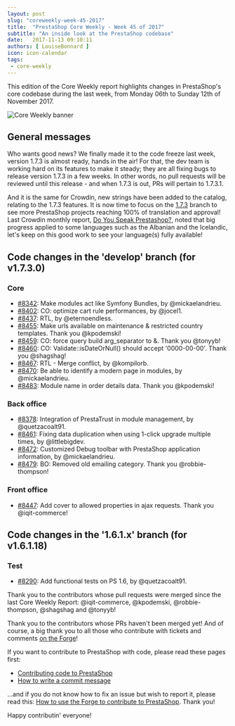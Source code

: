```yaml
---
layout: post
slug: "coreweekly-week-45-2017"
title:  "PrestaShop Core Weekly - Week 45 of 2017"
subtitle: "An inside look at the PrestaShop codebase"
date:   2017-11-13 09:10:11
authors: [ LouiseBonnard ]
icon: icon-calendar
tags:
 - core-weekly
---
```


This edition of the Core Weekly report highlights changes in PrestaShop's core codebase during the last week, from Monday 06th to Sunday 12th of November 2017.

![Core Weekly banner](/assets/images/2017/04/core_weekly_banner.jpg)


## General messages

Who wants good news? We finally made it to the code freeze last week, version 1.7.3 is almost ready, hands in the air! For that, the dev team is working hard on its features to make it steady; they are all fixing bugs to release version 1.7.3 in a few weeks. In other words, no pull requests will be reviewed until this release - and when 1.7.3 is out, PRs will pertain to 1.7.3.1.

And it is the same for Crowdin, new strings have been added to the catalog, relating to the 1.7.3 features. It is now time to focus on the [1.7.3](https://crowdin.com/project/prestashop-official) branch to see more PrestaShop projects reaching 100% of translation and approval! Last Crowdin monthly report, [Do You Speak Prestashop?](http://build.prestashop.com/news/do-you-speak-prestashop-october-2017), noted that big progress applied to some languages such as the Albanian and the Icelandic, let's keep on this good work to see your language(s) fully available!


## Code changes in the 'develop' branch (for v1.7.3.0)

### Core

* [#8342](https://github.com/PrestaShop/PrestaShop/pull/8342): Make modules act like Symfony Bundles, by @mickaelandrieu.
* [#8402](https://github.com/PrestaShop/PrestaShop/pull/8402): CO: optimize cart rule performances, by @jocel1.
* [#8437](https://github.com/PrestaShop/PrestaShop/pull/8437): RTL, by @eternoendless.
* [#8455](https://github.com/PrestaShop/PrestaShop/pull/8455): Make urls available on maintenance & restricted country templates. Thank you @kpodemski!
* [#8459](https://github.com/PrestaShop/PrestaShop/pull/8459): CO: force query build arg_separator to &. Thank you @tonyyb!
* [#8460](https://github.com/PrestaShop/PrestaShop/pull/8460): CO: Validate::isDateOrNull() should accept '0000-00-00'. Thank you @shagshag!
* [#8467](https://github.com/PrestaShop/PrestaShop/pull/8467): RTL - Merge conflict, by @kompilorb.
* [#8470](https://github.com/PrestaShop/PrestaShop/pull/8470): Be able to identify a modern page in modules, by @mickaelandrieu.
* [#8483](https://github.com/PrestaShop/PrestaShop/pull/8483): Module name in order details data. Thank you @kpodemski!


### Back office

* [#8378](https://github.com/PrestaShop/PrestaShop/pull/8378): Integration of PrestaTrust in module management, by @quetzacoalt91.
* [#8461](https://github.com/PrestaShop/PrestaShop/pull/8461): Fixing data duplication when using 1-click upgrade multiple times, by @littlebigdev.
* [#8472](https://github.com/PrestaShop/PrestaShop/pull/8472): Customized Debug toolbar with PrestaShop application information, by @mickaelandrieu.
* [#8479](https://github.com/PrestaShop/PrestaShop/pull/8479): BO: Removed old emailing category. Thank you @robbie-thompson!


### Front office

* [#8447](https://github.com/PrestaShop/PrestaShop/pull/8447): Add cover to allowed properties in ajax requests. Thank you @iqit-commerce!


## Code changes in the '1.6.1.x' branch (for v1.6.1.18)

### Test

* [#8290](https://github.com/PrestaShop/PrestaShop/pull/8290): Add functional tests on PS 1.6, by @quetzacoalt91.


Thank you to the contributors whose pull requests were merged since the last Core Weekly Report: @iqit-commerce, @kpodemski, @robbie-thompson, @shagshag and @tonyyb!

Thank you to the contributors whose PRs haven't been merged yet! And of course, a big thank you to all those who contribute with tickets and comments [on the Forge](http://forge.prestashop.com/)!

If you want to contribute to PrestaShop with code, please read these pages first:

 * [Contributing code to PrestaShop](http://doc.prestashop.com/display/PS16/Contributing+code+to+PrestaShop)
 * [How to write a commit message](http://doc.prestashop.com/display/PS16/How+to+write+a+commit+message)

...and if you do not know how to fix an issue but wish to report it, please read this: [How to use the Forge to contribute to PrestaShop](http://doc.prestashop.com/display/PS16/How+to+use+the+Forge+to+contribute+to+PrestaShop). Thank you!

Happy contributin' everyone!
